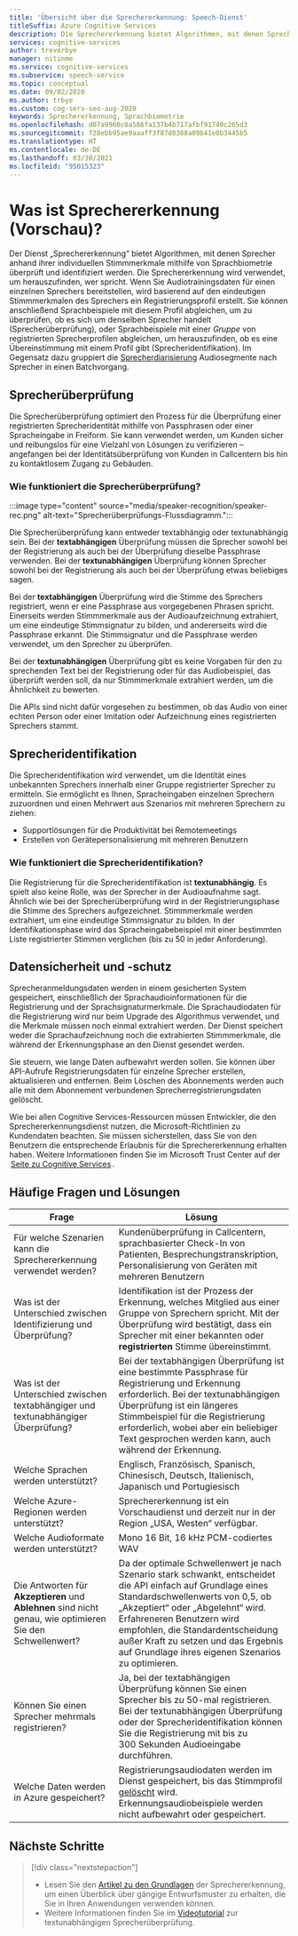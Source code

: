```yaml
---
title: 'Übersicht über die Sprechererkennung: Speech-Dienst'
titleSuffix: Azure Cognitive Services
description: Die Sprechererkennung bietet Algorithmen, mit denen Sprecher anhand ihrer individuellen Stimmmerkmale mithilfe von Sprachbiometrie überprüft und identifiziert werden. Die Sprechererkennung wird verwendet, um herauszufinden, wer spricht. Dieser Artikel bietet einen Überblick über die Vorteile und Funktionen des Sprechererkennungsdiensts.
services: cognitive-services
author: trevorbye
manager: nitinme
ms.service: cognitive-services
ms.subservice: speech-service
ms.topic: conceptual
ms.date: 09/02/2020
ms.author: trbye
ms.custom: cog-serv-seo-aug-2020
keywords: Sprechererkennung, Sprachbiometrie
ms.openlocfilehash: d07a9960c8a586fa137b4b717afbf91740c265d3
ms.sourcegitcommit: f28ebb95ae9aaaff3f87d8388a09b41e0b3445b5
ms.translationtype: HT
ms.contentlocale: de-DE
ms.lasthandoff: 03/30/2021
ms.locfileid: "95015323"
---
```

# <a name="what-is-speaker-recognition-preview"></a>Was ist Sprechererkennung (Vorschau)?

Der Dienst „Sprechererkennung“ bietet Algorithmen, mit denen Sprecher anhand ihrer individuellen Stimmmerkmale mithilfe von Sprachbiometrie überprüft und identifiziert werden. Die Sprechererkennung wird verwendet, um herauszufinden, wer spricht. Wenn Sie Audiotrainingsdaten für einen einzelnen Sprechers bereitstellen, wird basierend auf den eindeutigen Stimmmerkmalen des Sprechers ein Registrierungsprofil erstellt. Sie können anschließend Sprachbeispiele mit diesem Profil abgleichen, um zu überprüfen, ob es sich um denselben Sprecher handelt (Sprecherüberprüfung), oder Sprachbeispiele mit einer *Gruppe* von registrierten Sprecherprofilen abgleichen, um herauszufinden, ob es eine Übereinstimmung mit einem Profil gibt (Sprecheridentifikation). Im Gegensatz dazu gruppiert die [Sprecherdiarisierung](batch-transcription.md#speaker-separation-diarization) Audiosegmente nach Sprecher in einen Batchvorgang.

## <a name="speaker-verification"></a>Sprecherüberprüfung

Die Sprecherüberprüfung optimiert den Prozess für die Überprüfung einer registrierten Sprecheridentität mithilfe von Passphrasen oder einer Spracheingabe in Freiform. Sie kann verwendet werden, um Kunden sicher und reibungslos für eine Vielzahl von Lösungen zu verifizieren – angefangen bei der Identitätsüberprüfung von Kunden in Callcentern bis hin zu kontaktlosem Zugang zu Gebäuden.

### <a name="how-does-speaker-verification-work"></a>Wie funktioniert die Sprecherüberprüfung?

:::image type="content" source="media/speaker-recognition/speaker-rec.png" alt-text="Sprecherüberprüfungs-Flussdiagramm.":::

Die Sprecherüberprüfung kann entweder textabhängig oder textunabhängig sein. Bei der **textabhängigen** Überprüfung müssen die Sprecher sowohl bei der Registrierung als auch bei der Überprüfung dieselbe Passphrase verwenden. Bei der **textunabhängigen** Überprüfung können Sprecher sowohl bei der Registrierung als auch bei der Überprüfung etwas beliebiges sagen.

Bei der **textabhängigen** Überprüfung wird die Stimme des Sprechers registriert, wenn er eine Passphrase aus vorgegebenen Phrasen spricht. Einerseits werden Stimmmerkmale aus der Audioaufzeichnung extrahiert, um eine eindeutige Stimmsignatur zu bilden, und andererseits wird die Passphrase erkannt. Die Stimmsignatur und die Passphrase werden verwendet, um den Sprecher zu überprüfen. 

Bei der **textunabhängigen** Überprüfung gibt es keine Vorgaben für den zu sprechenden Text bei der Registrierung oder für das Audiobeispiel, das überprüft werden soll, da nur Stimmmerkmale extrahiert werden, um die Ähnlichkeit zu bewerten. 

Die APIs sind nicht dafür vorgesehen zu bestimmen, ob das Audio von einer echten Person oder einer Imitation oder Aufzeichnung eines registrierten Sprechers stammt. 

## <a name="speaker-identification"></a>Sprecheridentifikation

Die Sprecheridentifikation wird verwendet, um die Identität eines unbekannten Sprechers innerhalb einer Gruppe registrierter Sprecher zu ermitteln. Sie ermöglicht es Ihnen, Spracheingaben einzelnen Sprechern zuzuordnen und einen Mehrwert aus Szenarios mit mehreren Sprechern zu ziehen:

* Supportlösungen für die Produktivität bei Remotemeetings 
* Erstellen von Gerätepersonalisierung mit mehreren Benutzern

### <a name="how-does-speaker-identification-work"></a>Wie funktioniert die Sprecheridentifikation?

Die Registrierung für die Sprecheridentifikation ist **textunabhängig**. Es spielt also keine Rolle, was der Sprecher in der Audioaufnahme sagt. Ähnlich wie bei der Sprecherüberprüfung wird in der Registrierungsphase die Stimme des Sprechers aufgezeichnet. Stimmmerkmale werden extrahiert, um eine eindeutige Stimmsignatur zu bilden. In der Identifikationsphase wird das Spracheingabebeispiel mit einer bestimmten Liste registrierter Stimmen verglichen (bis zu 50 in jeder Anforderung).

## <a name="data-security-and-privacy"></a>Datensicherheit und -schutz

Sprecheranmeldungsdaten werden in einem gesicherten System gespeichert, einschließlich der Sprachaudioinformationen für die Registrierung und der Sprachsignaturmerkmale. Die Sprachaudiodaten für die Registrierung wird nur beim Upgrade des Algorithmus verwendet, und die Merkmale müssen noch einmal extrahiert werden. Der Dienst speichert weder die Sprachaufzeichnung noch die extrahierten Stimmmerkmale, die während der Erkennungsphase an den Dienst gesendet werden. 

Sie steuern, wie lange Daten aufbewahrt werden sollen. Sie können über API-Aufrufe Registrierungsdaten für einzelne Sprecher erstellen, aktualisieren und entfernen. Beim Löschen des Abonnements werden auch alle mit dem Abonnement verbundenen Sprecherregistrierungsdaten gelöscht. 

Wie bei allen Cognitive Services-Ressourcen müssen Entwickler, die den Sprechererkennungsdienst nutzen, die Microsoft-Richtlinien zu Kundendaten beachten. Sie müssen sicherstellen, dass Sie von den Benutzern die entsprechende Erlaubnis für die Sprechererkennung erhalten haben. Weitere Informationen finden Sie im Microsoft Trust Center auf der  [Seite zu Cognitive Services](https://azure.microsoft.com/support/legal/cognitive-services-compliance-and-privacy/) . 

## <a name="common-questions-and-solutions"></a>Häufige Fragen und Lösungen

| Frage | Lösung |
|---------|----------|
| Für welche Szenarien kann die Sprechererkennung verwendet werden? | Kundenüberprüfung in Callcentern, sprachbasierter Check-In von Patienten, Besprechungstranskription, Personalisierung von Geräten mit mehreren Benutzern|
| Was ist der Unterschied zwischen Identifizierung und Überprüfung? | Identifikation ist der Prozess der Erkennung, welches Mitglied aus einer Gruppe von Sprechern spricht. Mit der Überprüfung wird bestätigt, dass ein Sprecher mit einer bekannten oder **registrierten** Stimme übereinstimmt.|
| Was ist der Unterschied zwischen textabhängiger und textunabhängiger Überprüfung? | Bei der textabhängigen Überprüfung ist eine bestimmte Passphrase für Registrierung und Erkennung erforderlich. Bei der textunabhängigen Überprüfung ist ein längeres Stimmbeispiel für die Registrierung erforderlich, wobei aber ein beliebiger Text gesprochen werden kann, auch während der Erkennung.|
| Welche Sprachen werden unterstützt? | Englisch, Französisch, Spanisch, Chinesisch, Deutsch, Italienisch, Japanisch und Portugiesisch |
| Welche Azure-Regionen werden unterstützt? | Sprechererkennung ist ein Vorschaudienst und derzeit nur in der Region „USA, Westen“ verfügbar.|
| Welche Audioformate werden unterstützt? | Mono 16 Bit, 16 kHz PCM-codiertes WAV |
| Die Antworten für **Akzeptieren** und **Ablehnen** sind nicht genau, wie optimieren Sie den Schwellenwert? | Da der optimale Schwellenwert je nach Szenario stark schwankt, entscheidet die API einfach auf Grundlage eines Standardschwellenwerts von 0,5, ob „Akzeptiert“ oder „Abgelehnt“ wird. Erfahreneren Benutzern wird empfohlen, die Standardentscheidung außer Kraft zu setzen und das Ergebnis auf Grundlage ihres eigenen Szenarios zu optimieren. |
| Können Sie einen Sprecher mehrmals registrieren? | Ja, bei der textabhängigen Überprüfung können Sie einen Sprecher bis zu 50-mal registrieren. Bei der textunabhängigen Überprüfung oder der Sprecheridentifikation können Sie die Registrierung mit bis zu 300 Sekunden Audioeingabe durchführen. |
| Welche Daten werden in Azure gespeichert? | Registrierungsaudiodaten werden im Dienst gespeichert, bis das Stimmprofil [gelöscht](./get-started-speaker-recognition.md#deleting-voice-profile-enrollments) wird. Erkennungsaudiobeispiele werden nicht aufbewahrt oder gespeichert. |

## <a name="next-steps"></a>Nächste Schritte

> [!div class="nextstepaction"]
> * Lesen Sie den [Artikel zu den Grundlagen](./get-started-speaker-recognition.md) der Sprechererkennung, um einen Überblick über gängige Entwurfsmuster zu erhalten, die Sie in Ihren Anwendungen verwenden können.
> * Weitere Informationen finden Sie im [Videotutorial](https://azure.microsoft.com/resources/videos/speaker-recognition-text-independent-verification-developer-tutorial/) zur textunabhängigen Sprecherüberprüfung.